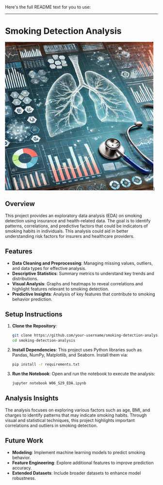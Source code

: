 Here's the full README text for you to use:

---

# Smoking Detection Analysis

![Smoking Detection Analysis](https://github.com/olaelshiekh/Insurance/blob/main/Image.png))

## Overview

This project provides an exploratory data analysis (EDA) on smoking detection using insurance and health-related data. The goal is to identify patterns, correlations, and predictive factors that could be indicators of smoking habits in individuals. This analysis could aid in better understanding risk factors for insurers and healthcare providers.

## Features

- **Data Cleaning and Preprocessing**: Managing missing values, outliers, and data types for effective analysis.
- **Descriptive Statistics**: Summary metrics to understand key trends and distributions.
- **Visual Analysis**: Graphs and heatmaps to reveal correlations and highlight features relevant to smoking detection.
- **Predictive Insights**: Analysis of key features that contribute to smoking behavior prediction.

## Setup Instructions

1. **Clone the Repository**:
    ```bash
    git clone https://github.com/your-username/smoking-detection-analysis.git
    cd smoking-detection-analysis
    ```

2. **Install Dependencies**:
    This project uses Python libraries such as Pandas, NumPy, Matplotlib, and Seaborn. Install them via:
    ```bash
    pip install -r requirements.txt
    ```

3. **Run the Notebook**:
    Open and run the notebook to execute the analysis:
    ```bash
    jupyter notebook W06_S29_EDA.ipynb
    ```

## Analysis Insights

The analysis focuses on exploring various factors such as age, BMI, and charges to identify patterns that may indicate smoking habits. Through visual and statistical techniques, this project highlights important correlations and outliers in smoking detection.

## Future Work

- **Modeling**: Implement machine learning models to predict smoking behavior.
- **Feature Engineering**: Explore additional features to improve prediction accuracy.
- **Extended Datasets**: Include broader datasets to enhance model robustness.

